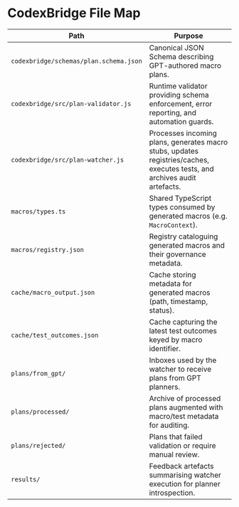 # CodexBridge File Map

| Path | Purpose |
| ---- | ------- |
| `codexbridge/schemas/plan.schema.json` | Canonical JSON Schema describing GPT-authored macro plans. |
| `codexbridge/src/plan-validator.js` | Runtime validator providing schema enforcement, error reporting, and automation guards. |
| `codexbridge/src/plan-watcher.js` | Processes incoming plans, generates macro stubs, updates registries/caches, executes tests, and archives audit artefacts. |
| `macros/types.ts` | Shared TypeScript types consumed by generated macros (e.g. `MacroContext`). |
| `macros/registry.json` | Registry cataloguing generated macros and their governance metadata. |
| `cache/macro_output.json` | Cache storing metadata for generated macros (path, timestamp, status). |
| `cache/test_outcomes.json` | Cache capturing the latest test outcomes keyed by macro identifier. |
| `plans/from_gpt/` | Inboxes used by the watcher to receive plans from GPT planners. |
| `plans/processed/` | Archive of processed plans augmented with macro/test metadata for auditing. |
| `plans/rejected/` | Plans that failed validation or require manual review. |
| `results/` | Feedback artefacts summarising watcher execution for planner introspection. |
